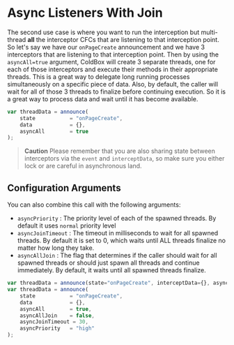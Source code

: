 # Async Listeners With Join

The second use case is where you want to run the interception but multi-thread **all** the interceptor CFCs that are listening to that interception point. So let's say we have our `onPageCreate` announcement and we have 3 interceptors that are listening to that interception point. Then by using the `asyncAll=true` argument, ColdBox will create 3 separate threads, one for each of those interceptors and execute their methods in their appropriate threads. This is a great way to delegate long running processes simultaneously on a specific piece of data. Also, by default, the caller will wait for all of those 3 threads to finalize before continuing execution. So it is a great way to process data and wait until it has become available.

```javascript
var threadData = announce(
    state           = "onPageCreate", 
    data            = {}, 
    asyncAll        = true
);
```

> **Caution** Please remember that you are also sharing state between interceptors via the `event` and `interceptData`, so make sure you either lock or are careful in asynchronous land.

## Configuration Arguments

You can also combine this call with the following arguments:

* `asyncPriority` : The priority level of each of the spawned threads. By default it uses `normal` priority level 
* `asyncJoinTimeout` : The timeout in milliseconds to wait for all spawned threads. By default it is set to 0, which waits until ALL threads finalize no matter how long they take.
* `asyncAllJoin` : The flag that determines if the caller should wait for all spawned threads or should just spawn all threads and continue immediately. By default, it waits until all spawned threads finalize.

```javascript
var threadData = announce(state="onPageCreate", interceptData={}, asyncAll=true, asyncAllJoin=false);
var threadData = announce(
    state           = "onPageCreate", 
    data            = {}, 
    asyncAll        = true,
    asyncAllJoin    = false,
    asyncJoinTimeout = 30,
    asyncPriority   = "high"
);
```

